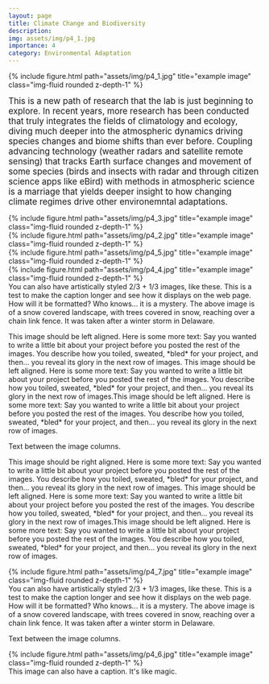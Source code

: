 ```yaml
---
layout: page
title: Climate Change and Biodiversity
description: 
img: assets/img/p4_1.jpg
importance: 4
category: Environmental Adaptation
---
```


<div class="row">
    <div class="col-sm mt-3 mt-md-0 text-center">
        {% include figure.html path="assets/img/p4_1.jpg" title="example image" class="img-fluid rounded z-depth-1" %}
    </div>
</div>


<big> This is a new path of research that the lab is just beginning to explore. In recent years, more research has been conducted that truly integrates the fields of climatology and ecology, diving much deeper into the atmospheric dynamics driving species changes and biome shifts than ever before. Coupling advancing technology (weather radars and satellite remote sensing) that tracks Earth surface changes and movement of some species (birds and insects with radar and through citizen science apps like eBird) with methods in atmospheric science is a marriage that yields deeper insight to how changing climate regimes drive other environemntal adaptations. </big>

<div class="row">
    <div class="col-sm mt-3 mt-md-0">
        {% include figure.html path="assets/img/p4_3.jpg" title="example image" class="img-fluid rounded z-depth-1" %}
    </div>
    <div class="col-sm mt-3 mt-md-0">
        {% include figure.html path="assets/img/p4_2.jpg" title="example image" class="img-fluid rounded z-depth-1" %}
    </div>
    <div class="col-sm mt-3 mt-md-0">
        {% include figure.html path="assets/img/p4_5.jpg" title="example image" class="img-fluid rounded z-depth-1" %}
    </div>
</div>



<div class="row">
    <div class="col-sm-7">
        {% include figure.html path="assets/img/p4_4.jpg" title="example image" class="img-fluid rounded z-depth-1" %}
        <div class="caption">
            You can also have artistically styled 2/3 + 1/3 images, like these. This is a test to make the caption longer and see how it displays on the web page. How will it be formatted? Who knows... it is a mystery. The above image is of a snow covered landscape, with trees covered in snow, reaching over a chain link fence. It was taken after a winter storm in Delaware. 
        </div>
    </div>
    <div class="col-sm-5">
        <p> This image should be left aligned. Here is some more text: Say you wanted to write a little bit about your project before you posted the rest of the images.
        You describe how you toiled, sweated, *bled* for your project, and then... you reveal its glory in the next row of images. This image should be left aligned. Here is some more text: Say you wanted to write a little bit about your project before you posted the rest of the images.
        You describe how you toiled, sweated, *bled* for your project, and then... you reveal its glory in the next row of images.This image should be left aligned. Here is some more text: Say you wanted to write a little bit about your project before you posted the rest of the images.
        You describe how you toiled, sweated, *bled* for your project, and then... you reveal its glory in the next row of images.</p>      
    </div>
</div>

Text between the image columns. 

<div class="row">
    <div class="col-sm-6">
        <p>This image should be right aligned. Here is some more text: Say you wanted to write a little bit about your project before you posted the rest of the images.
You describe how you toiled, sweated, *bled* for your project, and then... you reveal its glory in the next row of images. This image should be left aligned. Here is some more text: Say you wanted to write a little bit about your project before you posted the rest of the images.
        You describe how you toiled, sweated, *bled* for your project, and then... you reveal its glory in the next row of images.This image should be left aligned. Here is some more text: Say you wanted to write a little bit about your project before you posted the rest of the images.
        You describe how you toiled, sweated, *bled* for your project, and then... you reveal its glory in the next row of images.</p>
    </div>
    <div class="col-sm-6">
        {% include figure.html path="assets/img/p4_7.jpg" title="example image" class="img-fluid rounded z-depth-1" %}
    <div class="caption">
            You can also have artistically styled 2/3 + 1/3 images, like these. This is a test to make the caption longer and see how it displays on the web page. How will it be formatted? Who knows... it is a mystery. The above image is of a snow covered landscape, with trees covered in snow, reaching over a chain link fence. It was taken after a winter storm in Delaware. 
        </div>
    </div>
</div>

Text between the image columns.

<div class="row">
    <div class="col-sm mt-3 mt-md-0 text-center">
        {% include figure.html path="assets/img/p4_6.jpg" title="example image" class="img-fluid rounded z-depth-1" %}
    </div>
</div>
<div class="caption">
    This image can also have a caption. It's like magic.
</div>
